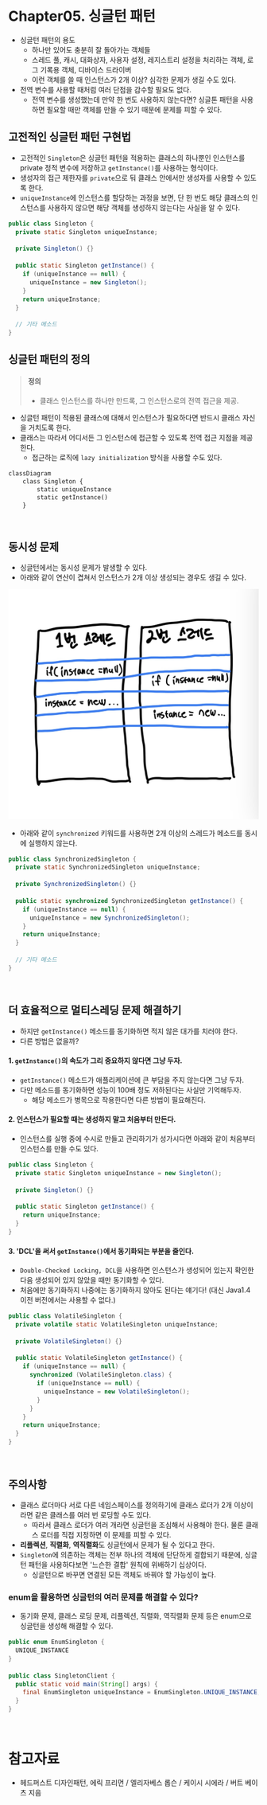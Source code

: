 # Chapter05. 싱글턴 패턴

- 싱글턴 패턴의 용도
  - 하나만 있어도 충분히 잘 돌아가는 객체들
  - 스레드 풀, 캐시, 대화상자, 사용자 설정, 레지스트리 설정을 처리하는 객체, 로그 기록용 객체, 디바이스 드라이버
  - 이런 객체를 쓸 때 인스턴스가 2개 이상? 심각한 문제가 생길 수도 있다.
- 전역 변수를 사용할 때처럼 여러 단점을 감수할 필요도 없다.
  - 전역 변수를 생성했는데 만약 한 번도 사용하지 않는다면? 싱글톤 패턴을 사용하면 필요할 때만 객체를 만들 수 있기 때문에 문제를 피할 수 있다.

## 고전적인 싱글턴 패턴 구현법

- 고전적인 `Singleton`은 싱글턴 패턴을 적용하는 클래스의 하나뿐인 인스턴스를 private 정적 변수에 저장하고 `getInstance()`를 사용하는 형식이다.
- 생성자의 접근 제한자를 `private`으로 둬 클래스 안에서만 생성자를 사용할 수 있도록 한다.
- `uniqueInstance`에 인스턴스를 할당하는 과정을 보면, 단 한 번도 해당 클래스의 인스턴스를 사용하지 않으면 해당 객체를 생성하지 않는다는 사실을 알 수 있다.

```java
public class Singleton {
  private static Singleton uniqueInstance;

  private Singleton() {}

  public static Singleton getInstance() {
    if (uniqueInstance == null) {
      uniqueInstance = new Singleton();
    }
    return uniqueInstance;
  }
  
  // 기타 메소드
}
```

## 싱글턴 패턴의 정의

> #### 정의
> - 클래스 인스턴스를 하나만 만드록, 그 인스턴스로의 전역 접근을 제공.

- 싱글턴 패턴이 적용된 클래스에 대해서 인스턴스가 필요하다면 반드시 클래스 자신을 거치도록 한다.
- 클래스는 따라서 어디서든 그 인스턴스에 접근할 수 있도록 전역 접근 지점을 제공한다.
  - 접근하는 로직에 `lazy initialization` 방식을 사용할 수도 있다.

```mermaid
classDiagram
    class Singleton {
        static uniqueInstance
        static getInstance()
    }
```

<br/>

## 동시성 문제

- 싱글턴에서는 동시성 문제가 발생할 수 있다.
- 아래와 같이 연산이 겹쳐서 인스턴스가 2개 이상 생성되는 경우도 생길 수 있다.

<img src="img/singleton01.jpg">

- 아래와 같이 `synchronized` 키워드를 사용하면 2개 이상의 스레드가 메소드를 동시에 실행하지 않는다.

```java
public class SynchronizedSingleton {
  private static SynchronizedSingleton uniqueInstance;

  private SynchronizedSingleton() {}

  public static synchronized SynchronizedSingleton getInstance() {
    if (uniqueInstance == null) {
      uniqueInstance = new SynchronizedSingleton();
    }
    return uniqueInstance;
  }

  // 기타 메소드
}
```

<br/>

## 더 효율적으로 멀티스레딩 문제 해결하기

- 하지만 `getInstance()` 메소드를 동기화하면 적지 않은 대가를 치러야 한다.
- 다른 방법은 없을까?

#### 1. `getInstance()`의 속도가 그리 중요하지 않다면 그냥 두자.

- `getInstance()` 메소드가 애플리케이션에 큰 부담을 주지 않는다면 그냥 두자.
- 다만 메소드를 동기화하면 성능이 100배 정도 저하된다는 사실만 기억해두자.
  - 해당 메소드가 병목으로 작용한다면 다른 방법이 필요해진다.

#### 2. 인스턴스가 필요할 때는 생성하지 말고 처음부터 만든다.

- 인스턴스를 실행 중에 수시로 만들고 관리하기가 성가시다면 아래와 같이 처음부터 인스턴스를 만들 수도 있다.

```java
public class Singleton {
  private static Singleton uniqueInstance = new Singleton();
  
  private Singleton() {}
  
  public static Singleton getInstance() {
    return uniqueInstance;
  }
}
```

#### 3. 'DCL'을 써서 `getInstance()`에서 동기화되는 부분을 줄인다.

- `Double-Checked Locking, DCL`을 사용하면 인스턴스가 생성되어 있는지 확인한 다음 생성되어 있지 않았을 때만 동기화할 수 있다.
- 처음에만 동기화하지 나중에는 동기화하지 않아도 된다는 얘기다! (대신 Java1.4 이전 버전에서는 사용할 수 없다.)

```java
public class VolatileSingleton {
  private volatile static VolatileSingleton uniqueInstance;

  private VolatileSingleton() {}

  public static VolatileSingleton getInstance() {
    if (uniqueInstance == null) {
      synchronized (VolatileSingleton.class) {
        if (uniqueInstance == null) {
          uniqueInstance = new VolatileSingleton();
        }
      }
    }
    return uniqueInstance;
  }
}
```

<br/>

## 주의사항

- 클래스 로더마다 서로 다른 네임스페이스를 정의하기에 클래스 로더가 2개 이상이라면 같은 클래스를 여러 번 로딩할 수도 있다.
  - 따라서 클래스 로더가 여러 개라면 싱글턴을 조심해서 사용해야 한다. 물론 클래스 로더를 직접 지정하면 이 문제를 피할 수 있다.
- **리플렉션**, **직렬화**, **역직렬화**도 싱글턴에서 문제가 될 수 있다고 한다.
- `Singleton`에 의존하는 객체는 전부 하나의 객체에 단단하게 결합되기 때문에, 싱글턴 패턴을 사용하다보면 '느슨한 결합' 원칙에 위배하기 십상이다.
  - 싱글턴으로 바꾸면 연결된 모든 객체도 바꿔야 할 가능성이 높다.

### enum을 활용하면 싱글턴의 여러 문제를 해결할 수 있다?

- 동기화 문제, 클래스 로딩 문제, 리플렉션, 직렬화, 역직렬화 문제 등은 enum으로 싱글턴을 생성해 해결할 수 있다.

```java
public enum EnumSingleton {
  UNIQUE_INSTANCE
}

public class SingletonClient {
  public static void main(String[] args) {
    final EnumSingleton uniqueInstance = EnumSingleton.UNIQUE_INSTANCE;
  }
}
```

<br/>

# 참고자료

- 헤드퍼스트 디자인패턴, 에릭 프리먼 / 엘리자베스 롭슨 / 케이시 시에라 / 버트 베이츠 지음
